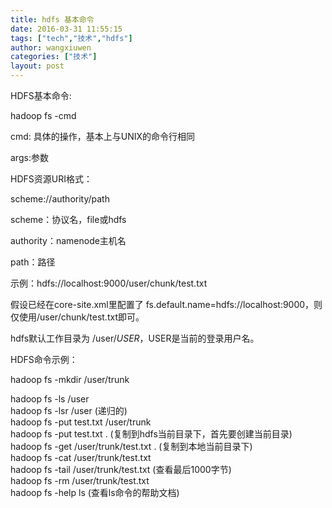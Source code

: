 ```yaml
---
title: hdfs 基本命令
date: 2016-03-31 11:55:15
tags: ["tech","技术","hdfs"]
author: wangxiuwen
categories: ["技术"]
layout: post
---
```



HDFS基本命令:

hadoop fs -cmd


cmd: 具体的操作，基本上与UNIX的命令行相同

args:参数

HDFS资源URI格式：

scheme://authority/path


scheme：协议名，file或hdfs

authority：namenode主机名

path：路径

示例：hdfs://localhost:9000/user/chunk/test.txt

假设已经在core-site.xml里配置了 fs.default.name=hdfs://localhost:9000，则仅使用/user/chunk/test.txt即可。

hdfs默认工作目录为 /user/$USER，$USER是当前的登录用户名。

HDFS命令示例：

hadoop fs -mkdir /user/trunk</div><div>
hadoop fs -ls /user</div><div>
hadoop fs -lsr /user   (递归的)</div><div>
hadoop fs -put test.txt /user/trunk</div><div>
hadoop fs -put test.txt .  (复制到hdfs当前目录下，首先要创建当前目录)</div><div>
hadoop fs -get /user/trunk/test.txt . (复制到本地当前目录下)</div><div>
hadoop fs -cat /user/trunk/test.txt</div><div>
hadoop fs -tail /user/trunk/test.txt  (查看最后1000字节)</div><div>
hadoop fs -rm /user/trunk/test.txt</div><div>
hadoop fs -help ls (查看ls命令的帮助文档)</div>




